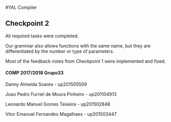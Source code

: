 #YAL Compiler

## Checkpoint 2

All required tasks were completed. 

Our grammar also allows functions with the same name, but they are differentiated by the number or type of parameters.

Most of the feedback notes from Checkpoint 1 were implemented and fixed.


#### COMP 2017/2018 Grupo33

Danny Almeida Soares - up201505509

Joao Pedro Furriel de Moura Pinheiro - up201104913

Leonardo Manuel Gomes Teixeira - up201502848

Vitor Emanuel Fernandes Magalhaes - up201503447



